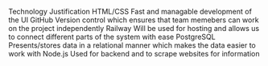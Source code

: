 Technology          Justification
HTML/CSS            Fast and managable development of the UI
GitHub              Version control which ensures that team memebers can work on the project independently 
Railway             Will be used for hosting and allows us to connect different parts of the system with ease
PostgreSQL          Presents/stores data in a relational manner which makes the data easier to work with
Node.js             Used for backend and to scrape websites for information

